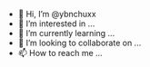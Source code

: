 - 👋 Hi, I’m @ybnchuxx
- 👀 I’m interested in ...
- 🌱 I’m currently learning ...
- 💞️ I’m looking to collaborate on ...
- 📫 How to reach me ...

<!---
ybnchuxx/ybnchuxx is a ✨ special ✨ repository because its `README.md` (this file) appears on your GitHub profile.
You can click the Preview link to take a look at your changes.
--->
